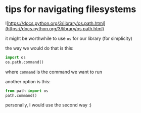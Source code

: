 # tips for navigating filesystems

![https://docs.python.org/3/library/os.path.html](https://docs.python.org/3/library/os.path.html)

it might be worthwhile to use ```os``` for our library (for simplicity)

the way we would do that is this:

``` python
import os
os.path.command()
```

where ```command``` is the command we want to run

another option is this:

``` python
from path import os
path.command()
```

personally, I would use the second way :)
